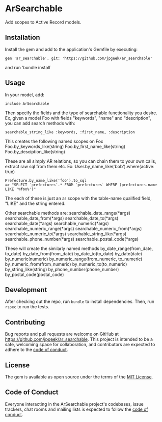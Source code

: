 # ArSearchable

Add scopes to Active Record models.

## Installation

Install the gem and add to the application's Gemfile by executing:

    gem 'ar_searchable', git: 'https://github.com/jpgeek/ar_searchable'

and run 'bundle install`

## Usage

In your model, add:

    include ArSearchable

Then specify the fields and the type of searchable functionality you desire.
Ex, given a model Foo with fields "keywords", "name" and "description", you can add
search methods with:

    searchable_string_like :keywords, :first_name, :description

This creates the following named scopes on Foo
    Foo.by_keywords_like(string)
    Foo.by_first_name_like(string)
    Foo.by_desciption_like(string)

These are all simply AR relations, so you can chain them to your own calls,
extract raw sql from them etc.  Ex:
    User.by_name_like('bob').where(active: true)

    Prefecture.by_name_like('foo').to_sql
    => "SELECT `prefectures`.* FROM `prefectures` WHERE (prefectures.name LIKE '%foo%')"

The each of these is just an ar scope with the table-name qualified field,
"LIKE" and the string entered.

Other searchable methods are:
    searchable_date_range(*args)
    searchable_date_from(*args)
    searchable_date_to(*args)
    searchable_date(*args)
    searchable_numeric(*args)
    searchable_numeric_range(*args)
    searchable_numeric_from(*args)
    searchable_numeric_to(*args)
    searchable_string_like(*args)
    searchable_phone_number(*args)
    searchable_postal_code(*args)

These will create the similarly named methods
    by_date_range(from_date, to_date)
    by_date_from(from_date)
    by_date_to(to_date)
    by_date(date)
    by_numeric(numeric)
    by_numeric_range(from_numeric, to_numeric)
    by_numeric_from(from_numeric)
    by_numeric_to(to_numeric)
    by_string_like(string)
    by_phone_number(phone_number)
    by_postal_code(postal_code)
## Development

After checking out the repo, run `bundle` to install dependencies. Then, run `rspec` to run the tests.

## Contributing

Bug reports and pull requests are welcome on GitHub at https://github.com/jpgeek/ar_searchable. This project is intended to be a safe, welcoming space for collaboration, and contributors are expected to adhere to the [code of conduct](https://github.com/jpgeek/ar_searchable/blob/main/CODE_OF_CONDUCT.md).

## License

The gem is available as open source under the terms of the [MIT License](https://opensource.org/licenses/MIT).

## Code of Conduct

Everyone interacting in the ArSearchable project's codebases, issue trackers, chat rooms and mailing lists is expected to follow the [code of conduct](https://github.com/jpgeek/ar_searchable/blob/main/CODE_OF_CONDUCT.md).
